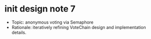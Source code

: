 # init design note 7

- Topic: anonymous voting via Semaphore
- Rationale: iteratively refining VoteChain design and implementation details.
